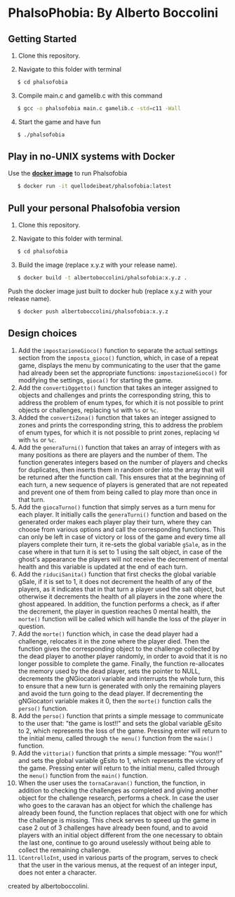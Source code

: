 # PhalsoPhobia: By Alberto Boccolini

## Getting Started

1. Clone this repository.

2. Navigate to this folder with terminal

```bash
   $ cd phalsofobia
```

3. Compile main.c and gamelib.c with this command

```bash
   $ gcc -o phalsofobia main.c gamelib.c -std=c11 -Wall
```

4. Start the game and have fun

```bash
   $ ./phalsofobia
```

## Play in no-UNIX systems with Docker

Use the **[docker image](https://hub.docker.com/r/albertoboccolini/phalsofobia)** to run Phalsofobia

```bash
   $ docker run -it quellodeibeat/phalsofobia:latest
```

## Pull your personal Phalsofobia version

1. Clone this repository.

2. Navigate to this folder with terminal.

```bash
   $ cd phalsofobia
```

3. Build the image (replace x.y.z with your release name).

```bash
   $ docker build -t albertoboccolini/phalsofobia:x.y.z .
```

Push the docker image just built to docker hub (replace x.y.z with your release name).

```bash
   $ docker push albertoboccolini/phalsofobia:x.y.z
```


## Design choices

1. Add the `impostazioneGioco()` function to separate the actual settings section from the `imposta_gioco()` function, which, in case of a repeat game, displays the menu by communicating to the user that the game had already been set the appropriate functions: `impostazioneGioco()` for modifying the settings, `gioca()` for starting the game.
2. Add the `convertiOggetto()` function that takes an integer assigned to objects and challenges and prints the corresponding string, this to address the problem of enum types, for which it is not possible to print objects or challenges, replacing `%d` with `%s` or `%c`.
3. Added the `convertiZona()` function that takes an integer assigned to zones and prints the corresponding string, this to address the problem of enum types, for which it is not possible to print zones, replacing `%d` with `%s` or `%c`.
4. Add the `generaTurni()` function that takes an array of integers with as many positions as there are players and the number of them. The function generates integers based on the number of players and checks for duplicates, then inserts them in random order into the array that will be returned after the function call. This ensures that at the beginning of each turn, a new sequence of players is generated that are not repeated and prevent one of them from being called to play more than once in that turn.
5. Add the `giocaTurno()` function that simply serves as a turn menu for each player. It initially calls the `generaTurni()` function and based on the generated order makes each player play their turn, where they can choose from various options and call the corresponding functions. This can only be left in case of victory or loss of the game and every time all players complete their turn, it re-sets the global variable `gSale`, as in the case where in that turn it is set to 1 using the salt object, in case of the ghost's appearance the players will not receive the decrement of mental health and this variable is updated at the end of each turn.
6. Add the `riduciSanita()` function that first checks the global variable gSale, if it is set to 1, it does not decrement the health of any of the players, as it indicates that in that turn a player used the salt object, but otherwise it decrements the health of all players in the zone where the ghost appeared. In addition, the function performs a check, as if after the decrement, the player in question reaches 0 mental health, the `morte()` function will be called which will handle the loss of the player in question.
7. Add the `morte()` function which, in case the dead player had a challenge, relocates it in the zone where the player died. Then the function gives the corresponding object to the challenge collected by the dead player to another player randomly, in order to avoid that it is no longer possible to complete the game. Finally, the function re-allocates the memory used by the dead player, sets the pointer to NULL, decrements the gNGiocatori variable and interrupts the whole turn, this to ensure that a new turn is generated with only the remaining players and avoid the turn going to the dead player. If decrementing the gNGiocatori variable makes it 0, then the `morte()` function calls the `perso()` function.
8. Add the `perso()` function that prints a simple message to communicate to the user that: "the game is lost!!" and sets the global variable gEsito to 2, which represents the loss of the game. Pressing enter will return to the initial menu, called through `the menu()` function from the `main()` function.
9. Add the `vittoria()` function that prints a simple message: "You won!!" and sets the global variable gEsito to 1, which represents the victory of the game. Pressing enter will return to the initial menu, called through the `menu()` function from the `main()` function.
10. When the user uses the `tornaCaravan()` function, the function, in addition to checking the challenges as completed and giving another object for the challenge research, performs a check. In case the user who goes to the caravan has an object for which the challenge has already been found, the function replaces that object with one for which the challenge is missing. This check serves to speed up the game in case 2 out of 3 challenges have already been found, and to avoid players with an initial object different from the one necessary to obtain the last one, continue to go around uselessly without being able to collect the remaining challenge.
11. `lControlloInt`, used in various parts of the program, serves to check that the user in the various menus, at the request of an integer input, does not enter a character.

created by albertoboccolini.
